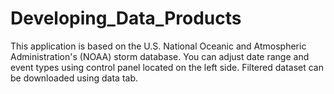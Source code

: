 # Developing_Data_Products
This application is based on the U.S. National Oceanic and Atmospheric Administration's (NOAA) storm database. You can adjust date range and event types using control panel located on the left side. Filtered dataset can be downloaded using data tab.
